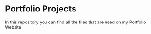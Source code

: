 # Portfolio Projects

In this repository you can find all the files that are used on my Portfolio Website
